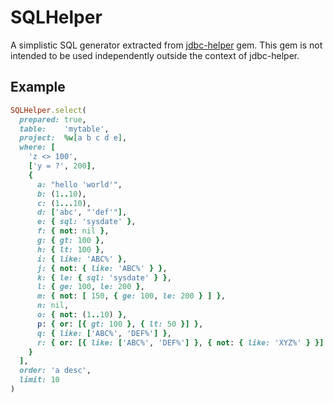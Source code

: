 # SQLHelper

A simplistic SQL generator extracted from [jdbc-helper](https://github.com/junegunn/jdbc-helper) gem.
This gem is not intended to be used independently outside the context of jdbc-helper.

## Example

```ruby
SQLHelper.select(
  prepared: true,
  table:    'mytable',
  project:  %w[a b c d e],
  where: [
    'z <> 100',
    ['y = ?', 200],
    {
      a: "hello 'world'",
      b: (1..10),
      c: (1...10),
      d: ['abc', "'def'"],
      e: { sql: 'sysdate' },
      f: { not: nil },
      g: { gt: 100 },
      h: { lt: 100 },
      i: { like: 'ABC%' },
      j: { not: { like: 'ABC%' } },
      k: { le: { sql: 'sysdate' } },
      l: { ge: 100, le: 200 },
      m: { not: [ 150, { ge: 100, le: 200 } ] },
      n: nil,
      o: { not: (1..10) },
      p: { or: [{ gt: 100 }, { lt: 50 }] },
      q: { like: ['ABC%', 'DEF%'] },
      r: { or: [{ like: ['ABC%', 'DEF%'] }, { not: { like: 'XYZ%' } }] }
    }
  ],
  order: 'a desc',
  limit: 10
)
```
